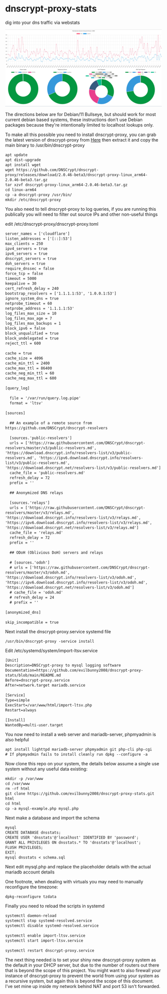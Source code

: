 # dnscrypt-proxy-stats
dig into your dns traffic via webstats

<img width="900px" src="https://raw.githubusercontent.com/evilbunny2008/dnscrypt-proxy-stats/main/screenshot.jpg">

The directions below are for Debian/11 Bullseye, but should work for most current debian based systems, these instructions don't use Debian packages because they're intentionally limited to localhost lookups only.

To make all this possible you need to install dnscrypt-proxy, you can grab the latest version of dnscrypt-proxy from [Here](https://github.com/jedisct1/dnscrypt-proxy/releases/latest) then extract it and copy the main binary to /usr/bin/dnscrypt-proxy

```
apt update
apt dist-upgrade
apt install wget
wget https://github.com/DNSCrypt/dnscrypt-proxy/releases/download/2.0.46-beta3/dnscrypt-proxy-linux_arm64-2.0.46-beta3.tar.gz
tar xzvf dnscrypt-proxy-linux_arm64-2.0.46-beta3.tar.gz
cd linux-arm64
cp -a dnscrypt-proxy /usr/bin/
mkdir /etc/dnscrypt-proxy
```

You also need to tell dnscrypt-proxy to log queries, if you are running this publically you will need to filter out source IPs and other non-useful things

edit /etc/dnscrypt-proxy/dnscrypt-proxy.toml

```
server_names = ['cloudflare']
listen_addresses = ['[::]:53']
max_clients = 250
ipv4_servers = true
ipv6_servers = true
dnscrypt_servers = true
doh_servers = true
require_dnssec = false
force_tcp = false
timeout = 5000
keepalive = 30
cert_refresh_delay = 240
bootstrap_resolvers = ['1.1.1.1:53', '1.0.0.1:53']
ignore_system_dns = true
netprobe_timeout = 60
netprobe_address = '1.1.1.1:53'
log_files_max_size = 10
log_files_max_age = 7
log_files_max_backups = 1
block_ipv6 = false
block_unqualified = true
block_undelegated = true
reject_ttl = 600

cache = true
cache_size = 4096
cache_min_ttl = 2400
cache_max_ttl = 86400
cache_neg_min_ttl = 60
cache_neg_max_ttl = 600

[query_log]

  file = '/var/run/query.log.pipe'
  format = 'ltsv'
  
[sources]

  ## An example of a remote source from https://github.com/DNSCrypt/dnscrypt-resolvers

  [sources.'public-resolvers']
  urls = ['https://raw.githubusercontent.com/DNSCrypt/dnscrypt-resolvers/master/v3/public-resolvers.md', 'https://download.dnscrypt.info/resolvers-list/v3/public-resolvers.md', 'https://ipv6.download.dnscrypt.info/resolvers-list/v3/public-resolvers.md', 'https://download.dnscrypt.net/resolvers-list/v3/public-resolvers.md']
  cache_file = 'public-resolvers.md'
  refresh_delay = 72
  prefix = ''

  ## Anonymized DNS relays

  [sources.'relays']
  urls = ['https://raw.githubusercontent.com/DNSCrypt/dnscrypt-resolvers/master/v3/relays.md', 'https://download.dnscrypt.info/resolvers-list/v3/relays.md', 'https://ipv6.download.dnscrypt.info/resolvers-list/v3/relays.md', 'https://download.dnscrypt.net/resolvers-list/v3/relays.md']
  cache_file = 'relays.md'
  refresh_delay = 72
  prefix = ''

  ## ODoH (Oblivious DoH) servers and relays

  # [sources.'odoh']
  # urls = ['https://raw.githubusercontent.com/DNSCrypt/dnscrypt-resolvers/master/v3/odoh.md', 'https://download.dnscrypt.info/resolvers-list/v3/odoh.md', 'https://ipv6.download.dnscrypt.info/resolvers-list/v3/odoh.md', 'https://download.dnscrypt.net/resolvers-list/v3/odoh.md']
  # cache_file = 'odoh.md'
  # refresh_delay = 24
  # prefix = ''

[anonymized_dns]

skip_incompatible = true

```

Next install the dnscrypt-proxy.service systemd file

```
/usr/bin/dnscrypt-proxy -service install
```

Edit /etc/systemd/system/import-ltsv.service
```
[Unit]
Description=DNSCrypt-proxy to mysql logging software
Documentation=https://github.com/evilbunny2008/dnscrypt-proxy-stats/blob/main/README.md
Before=dnscrypt-proxy.service
After=network.target mariadb.service

[Service]
Type=simple
ExecStart=/var/www/html/import-ltsv.php
Restart=always

[Install]
WantedBy=multi-user.target
```

You now need to install a web server and mariadb-server, phpmyadmin is also helpful
```
apt install lighttpd mariadb-server phpmyadmin git php-cli php-cgi
# If phpmyadmin fails to install cleanly run dpkg --configure -a
```

Now clone this repo on your system, the details below assume a single use system without any useful data existing:
```
mkdir -p /var/www
cd /var/www
rm -rf html
git clone https://github.com/evilbunny2008/dnscrypt-proxy-stats.git html
cd html
cp -a mysql-example.php mysql.php
```

Next make a database and import the schema
```
mysql
CREATE DATABASE dnsstats;
CREATE USER 'dnsstats'@'localhost' IDENTIFIED BY 'password';
GRANT ALL PRIVILEGES ON dnsstats.* TO 'dnsstats'@'localhost';
FLUSH PRIVILEGES;
EXIT;
mysql dnsstats < schema.sql
```

Next edit mysql.php and replace the placeholder details with the actual mariadb account details

One footnote, when dealing with virtuals you may need to manually reconfigure the timezone:
```
dpkg-reconfigure tzdata
```

Finally you need to reload the scripts in systemd
```
systemctl daemon-reload
systemctl stop systemd-resolved.service
systemctl disable systemd-resolved.service

systemctl enable import-ltsv.service
systemctl start import-ltsv.service

systemctl restart dnscrypt-proxy.service
```

The next thing needed is to set your shiny new dnscrypt-proxy system as the default in your DHCP server, but due to the number of routers out there that is beyond the scope of this project. You might want to also firewall your instance of dnscrypt-proxy to prevent the world from using your system as a recursive system, but again this is beyond the scope of this document. I've set mine up inside my network behind NAT and port 53 isn't forwarded.

